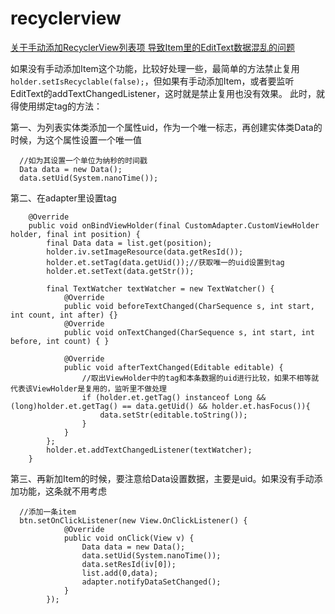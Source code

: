 # recyclerview
[关于手动添加RecyclerView列表项 导致Item里的EditText数据混乱的问题](https://github.com/chaoyangsun/recyclerview)

如果没有手动添加Item这个功能，比较好处理一些，最简单的方法禁止复用`holder.setIsRecyclable(false);`，但如果有手动添加Item，或者要监听EditText的addTextChangedListener，这时就是禁止复用也没有效果。
此时，就得使用绑定tag的方法：

第一、为列表实体类添加一个属性uid，作为一个唯一标志，再创建实体类Data的时候，为这个属性设置一个唯一值

```
  //如为其设置一个单位为纳秒的时间戳
  Data data = new Data();
  data.setUid(System.nanoTime());
```
第二、在adapter里设置tag

```
    @Override
    public void onBindViewHolder(final CustomAdapter.CustomViewHolder holder, final int position) {
        final Data data = list.get(position);
        holder.iv.setImageResource(data.getResId());
        holder.et.setTag(data.getUid());//获取唯一的uid设置到tag
        holder.et.setText(data.getStr());

        final TextWatcher textWatcher = new TextWatcher() {
            @Override
            public void beforeTextChanged(CharSequence s, int start, int count, int after) {}
            @Override
            public void onTextChanged(CharSequence s, int start, int before, int count) { }

            @Override
            public void afterTextChanged(Editable editable) {
            	//取出ViewHolder中的tag和本条数据的uid进行比较，如果不相等就代表该ViewHolder是复用的，监听里不做处理
                if (holder.et.getTag() instanceof Long && (long)holder.et.getTag() == data.getUid() && holder.et.hasFocus()){
                    data.setStr(editable.toString());
                }
            }
        };
        holder.et.addTextChangedListener(textWatcher);
    }
```
第三、再新加Item的时候，要注意给Data设置数据，主要是uid。如果没有手动添加功能，这条就不用考虑

```
  //添加一条item
  btn.setOnClickListener(new View.OnClickListener() {
            @Override
            public void onClick(View v) {
                Data data = new Data();
                data.setUid(System.nanoTime());
                data.setResId(iv[0]);
                list.add(0,data);
                adapter.notifyDataSetChanged();
            }
        });
```
